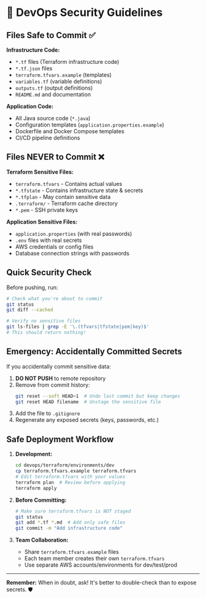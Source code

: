 # 🔐 DevOps Security Guidelines

## Files Safe to Commit ✅

**Infrastructure Code:**
- `*.tf` files (Terraform infrastructure code)
- `*.tf.json` files
- `terraform.tfvars.example` (templates)
- `variables.tf` (variable definitions)
- `outputs.tf` (output definitions)
- `README.md` and documentation

**Application Code:**
- All Java source code (`*.java`)
- Configuration templates (`application.properties.example`)
- Dockerfile and Docker Compose templates
- CI/CD pipeline definitions

## Files NEVER to Commit ❌

**Terraform Sensitive Files:**
- `terraform.tfvars` - Contains actual values
- `*.tfstate` - Contains infrastructure state & secrets
- `*.tfplan` - May contain sensitive data
- `.terraform/` - Terraform cache directory
- `*.pem` - SSH private keys

**Application Sensitive Files:**
- `application.properties` (with real passwords)
- `.env` files with real secrets
- AWS credentials or config files
- Database connection strings with passwords

## Quick Security Check

Before pushing, run:
```bash
# Check what you're about to commit
git status
git diff --cached

# Verify no sensitive files
git ls-files | grep -E '\.(tfvars|tfstate|pem|key)$'
# This should return nothing!
```

## Emergency: Accidentally Committed Secrets

If you accidentally commit sensitive data:

1. **DO NOT PUSH** to remote repository
2. Remove from commit history:
   ```bash
   git reset --soft HEAD~1  # Undo last commit but keep changes
   git reset HEAD filename  # Unstage the sensitive file
   ```
3. Add the file to `.gitignore`
4. Regenerate any exposed secrets (keys, passwords, etc.)

## Safe Deployment Workflow

1. **Development:**
   ```bash
   cd devops/terraform/environments/dev
   cp terraform.tfvars.example terraform.tfvars
   # Edit terraform.tfvars with your values
   terraform plan  # Review before applying
   terraform apply
   ```

2. **Before Committing:**
   ```bash
   # Make sure terraform.tfvars is NOT staged
   git status
   git add *.tf *.md  # Add only safe files
   git commit -m "Add infrastructure code"
   ```

3. **Team Collaboration:**
   - Share `terraform.tfvars.example` files
   - Each team member creates their own `terraform.tfvars`
   - Use separate AWS accounts/environments for dev/test/prod

---

**Remember:** When in doubt, ask! It's better to double-check than to expose secrets. 🛡️
